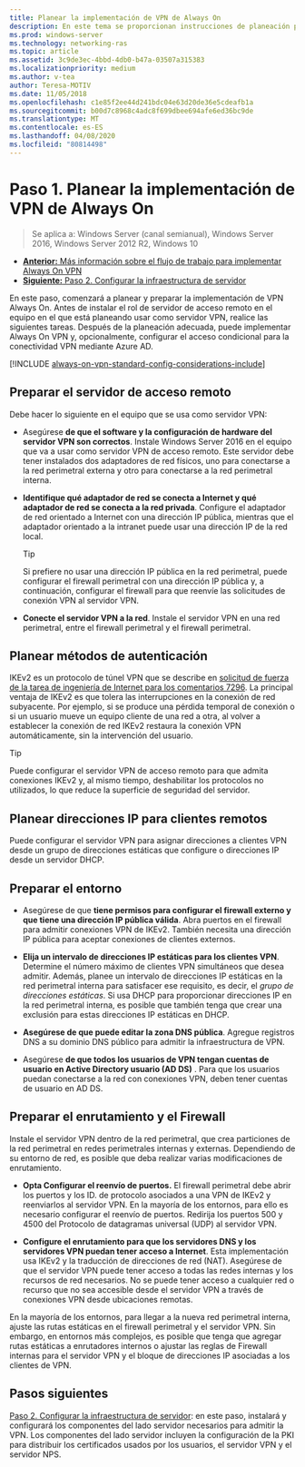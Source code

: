 ```yaml
---
title: Planear la implementación de VPN de Always On
description: En este tema se proporcionan instrucciones de planeación para implementar Always On VPN en Windows Server 2016.
ms.prod: windows-server
ms.technology: networking-ras
ms.topic: article
ms.assetid: 3c9de3ec-4bbd-4db0-b47a-03507a315383
ms.localizationpriority: medium
ms.author: v-tea
author: Teresa-MOTIV
ms.date: 11/05/2018
ms.openlocfilehash: c1e85f2ee44d241bdc04e63d20de36e5cdeafb1a
ms.sourcegitcommit: b00d7c8968c4adc8f699dbee694afe6ed36bc9de
ms.translationtype: MT
ms.contentlocale: es-ES
ms.lasthandoff: 04/08/2020
ms.locfileid: "80814498"
---
```

# <a name="step-1-plan-the-always-on-vpn-deployment"></a>Paso 1. Planear la implementación de VPN de Always On

>Se aplica a: Windows Server (canal semianual), Windows Server 2016, Windows Server 2012 R2, Windows 10

- [**Anterior:** Más información sobre el flujo de trabajo para implementar Always On VPN](always-on-vpn-deploy-deployment.md)
- [**Siguiente:** Paso 2. Configurar la infraestructura de servidor](vpn-deploy-server-infrastructure.md)

En este paso, comenzará a planear y preparar la implementación de VPN Always On. Antes de instalar el rol de servidor de acceso remoto en el equipo en el que está planeando usar como servidor VPN, realice las siguientes tareas. Después de la planeación adecuada, puede implementar Always On VPN y, opcionalmente, configurar el acceso condicional para la conectividad VPN mediante Azure AD.

[!INCLUDE [always-on-vpn-standard-config-considerations-include](../../../includes/always-on-vpn-standard-config-considerations-include.md)]

## <a name="prepare-the-remote-access-server"></a>Preparar el servidor de acceso remoto

Debe hacer lo siguiente en el equipo que se usa como servidor VPN:

- Asegúrese **de que el software y la configuración de hardware del servidor VPN son correctos**. Instale Windows Server 2016 en el equipo que va a usar como servidor VPN de acceso remoto. Este servidor debe tener instalados dos adaptadores de red físicos, uno para conectarse a la red perimetral externa y otro para conectarse a la red perimetral interna.

- **Identifique qué adaptador de red se conecta a Internet y qué adaptador de red se conecta a la red privada**. Configure el adaptador de red orientado a Internet con una dirección IP pública, mientras que el adaptador orientado a la intranet puede usar una dirección IP de la red local.

    >[!TIP]
    >Si prefiere no usar una dirección IP pública en la red perimetral, puede configurar el firewall perimetral con una dirección IP pública y, a continuación, configurar el firewall para que reenvíe las solicitudes de conexión VPN al servidor VPN.

- **Conecte el servidor VPN a la red**. Instale el servidor VPN en una red perimetral, entre el firewall perimetral y el firewall perimetral.

## <a name="plan-authentication-methods"></a>Planear métodos de autenticación

IKEv2 es un protocolo de túnel VPN que se describe en [solicitud de fuerza de la tarea de ingeniería de Internet para los comentarios 7296](https://datatracker.ietf.org/doc/rfc7296/). La principal ventaja de IKEv2 es que tolera las interrupciones en la conexión de red subyacente. Por ejemplo, si se produce una pérdida temporal de conexión o si un usuario mueve un equipo cliente de una red a otra, al volver a establecer la conexión de red IKEv2 restaura la conexión VPN automáticamente, sin la intervención del usuario.

>[!TIP]
>Puede configurar el servidor VPN de acceso remoto para que admita conexiones IKEv2 y, al mismo tiempo, deshabilitar los protocolos no utilizados, lo que reduce la superficie de seguridad del servidor. 

## <a name="plan-ip-addresses-for-remote-clients"></a>Planear direcciones IP para clientes remotos

Puede configurar el servidor VPN para asignar direcciones a clientes VPN desde un grupo de direcciones estáticas que configure o direcciones IP desde un servidor DHCP. 

## <a name="prepare-the-environment"></a>Preparar el entorno

- Asegúrese de que **tiene permisos para configurar el firewall externo y que tiene una dirección IP pública válida**. Abra puertos en el firewall para admitir conexiones VPN de IKEv2. También necesita una dirección IP pública para aceptar conexiones de clientes externos.

- **Elija un intervalo de direcciones IP estáticas para los clientes VPN**. Determine el número máximo de clientes VPN simultáneos que desea admitir. Además, planee un intervalo de direcciones IP estáticas en la red perimetral interna para satisfacer ese requisito, es decir, el *grupo de direcciones estáticas*. Si usa DHCP para proporcionar direcciones IP en la red perimetral interna, es posible que también tenga que crear una exclusión para estas direcciones IP estáticas en DHCP.

- **Asegúrese de que puede editar la zona DNS pública**. Agregue registros DNS a su dominio DNS público para admitir la infraestructura de VPN. 

- Asegúrese **de que todos los usuarios de VPN tengan cuentas de usuario en Active Directory usuario (AD DS)** . Para que los usuarios puedan conectarse a la red con conexiones VPN, deben tener cuentas de usuario en AD DS.

## <a name="prepare-routing-and-firewall"></a>Preparar el enrutamiento y el Firewall 

Instale el servidor VPN dentro de la red perimetral, que crea particiones de la red perimetral en redes perimetrales internas y externas. Dependiendo de su entorno de red, es posible que deba realizar varias modificaciones de enrutamiento.

- **Opta Configurar el reenvío de puertos.** El firewall perimetral debe abrir los puertos y los ID. de protocolo asociados a una VPN de IKEv2 y reenviarlos al servidor VPN. En la mayoría de los entornos, para ello es necesario configurar el reenvío de puertos. Redirija los puertos 500 y 4500 del Protocolo de datagramas universal (UDP) al servidor VPN.

- **Configure el enrutamiento para que los servidores DNS y los servidores VPN puedan tener acceso a Internet**. Esta implementación usa IKEv2 y la traducción de direcciones de red (NAT). Asegúrese de que el servidor VPN puede tener acceso a todas las redes internas y los recursos de red necesarios. No se puede tener acceso a cualquier red o recurso que no sea accesible desde el servidor VPN a través de conexiones VPN desde ubicaciones remotas.

En la mayoría de los entornos, para llegar a la nueva red perimetral interna, ajuste las rutas estáticas en el firewall perimetral y el servidor VPN. Sin embargo, en entornos más complejos, es posible que tenga que agregar rutas estáticas a enrutadores internos o ajustar las reglas de Firewall internas para el servidor VPN y el bloque de direcciones IP asociadas a los clientes de VPN.

## <a name="next-steps"></a>Pasos siguientes

[Paso 2. Configurar la infraestructura de servidor](vpn-deploy-server-infrastructure.md): en este paso, instalará y configurará los componentes del lado servidor necesarios para admitir la VPN. Los componentes del lado servidor incluyen la configuración de la PKI para distribuir los certificados usados por los usuarios, el servidor VPN y el servidor NPS.